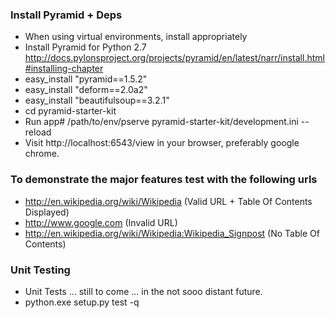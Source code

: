 ### Install Pyramid + Deps
- When using virtual environments, install appropriately
- Install Pyramid for Python 2.7 http://docs.pylonsproject.org/projects/pyramid/en/latest/narr/install.html#installing-chapter
- easy_install "pyramid==1.5.2"
- easy_install "deform==2.0a2"
- easy_install "beautifulsoup==3.2.1"
- cd pyramid-starter-kit
- Run app# /path/to/env/pserve pyramid-starter-kit/development.ini --reload
- Visit http://localhost:6543/view in your browser, preferably google chrome.

### To demonstrate the major features test with the following urls
- http://en.wikipedia.org/wiki/Wikipedia (Valid URL + Table Of Contents Displayed)
- http://www.google.com (Invalid URL)
- http://en.wikipedia.org/wiki/Wikipedia:Wikipedia_Signpost (No Table Of Contents)

### Unit Testing
- Unit Tests ... still to come ... in the not sooo distant future.
- python.exe setup.py test -q